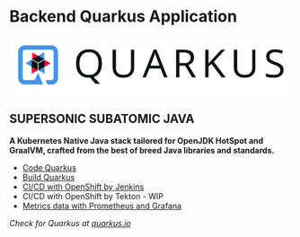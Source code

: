 # Backend Quarkus Application
![](docs/imagesdir/quarkus_logo.png)
## SUPERSONIC SUBATOMIC JAVA

**A Kubernetes Native Java stack tailored for OpenJDK HotSpot and GraalVM, crafted from the best of breed Java libraries and standards.**



* [Code Quarkus](docs/CODE.md)
* [Build Quarkus](docs/BUILD.md)
* [CI/CD with OpenShift by Jenkins](docs/JENKINS.md)
* CI/CD with OpenShift by Tekton - WIP
* [Metrics data with Prometheus and Grafana](docs/METRICS.md)

*Check for Quarkus at [quarkus.io](https://quarkus.io/)*

